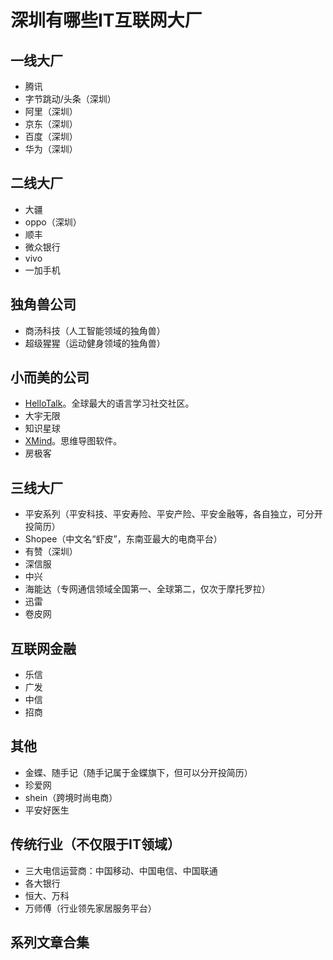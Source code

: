 # 深圳有哪些IT互联网大厂

## 一线大厂

* 腾讯
* 字节跳动/头条（深圳）
* 阿里（深圳）
* 京东（深圳）
* 百度（深圳）
* 华为（深圳）

## 二线大厂

* 大疆
* oppo（深圳）
* 顺丰
* 微众银行
* vivo
* 一加手机

## 独角兽公司

* 商汤科技（人工智能领域的独角兽）
* 超级猩猩（运动健身领域的独角兽）

## 小而美的公司

* [HelloTalk](https://www.hellotalk.com/)。全球最大的语言学习社交社区。
* 大宇无限
* 知识星球
* [XMind](https://www.xmind.cn/)。思维导图软件。
* 房极客

## 三线大厂

* 平安系列（平安科技、平安寿险、平安产险、平安金融等，各自独立，可分开投简历）
* Shopee（中文名“虾皮”，东南亚最大的电商平台）
* 有赞（深圳）
* 深信服
* 中兴
* 海能达（专网通信领域全国第一、全球第二，仅次于摩托罗拉）
* 迅雷
* 卷皮网

## 互联网金融

* 乐信
* 广发
* 中信
* 招商

## 其他

* 金蝶、随手记（随手记属于金蝶旗下，但可以分开投简历）
* 珍爱网
* shein（跨境时尚电商）
* 平安好医生

## 传统行业（不仅限于IT领域）

* 三大电信运营商：中国移动、中国电信、中国联通
* 各大银行
* 恒大、万科
* 万师傅（行业领先家居服务平台）

## 系列文章合集

